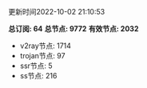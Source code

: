 更新时间2022-10-02 21:10:53

**总订阅: 64**
**总节点: 9772**
**有效节点: 2032**
- v2ray节点: 1714
- trojan节点: 97
- ssr节点: 5
- ss节点: 216
